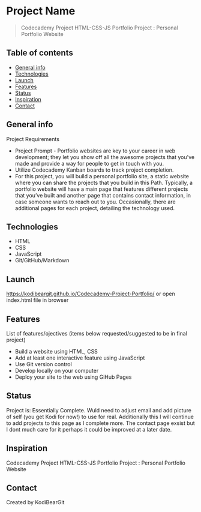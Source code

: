 # Project Name

> Codecademy Project HTML-CSS-JS Portfolio Project : Personal Portfolio Website

## Table of contents

* [General info](#general-info)
* [Technologies](#technologies)
* [Launch](#launch)
* [Features](#features)
* [Status](#status)
* [Inspiration](#inspiration)
* [Contact](#contact)

## General info

Project Requirements

* Project Prompt - Portfolio websites are key to your career in web development; they let you show off all the awesome projects that you've made and provide a way for people to get in touch with you.  
* Utilize Codecademy Kanban boards to track project completion.  
* For this project, you will build a personal portfolio site, a static website where you can share the projects that you build in this Path. Typically, a portfolio website will have a main page that features different projects that you’ve built and another page that contains contact information, in case someone wants to reach out to you. Occasionally, there are additional pages for each project, detailing the technology used.

## Technologies

* HTML
* CSS
* JavaScript
* Git/GitHub/Markdown

## Launch

https://kodibeargit.github.io/Codecademy-Project-Portfolio/
or open index.html file in browser

## Features

List of features/ojectives (items below requested/suggested to be in final project)

* Build a website using HTML, CSS
* Add at least one interactive feature using JavaScript
* Use Git version control
* Develop locally on your computer
* Deploy your site to the web using GiHub Pages

## Status

Project is: Essentially Complete. Wuld need to adjust email and add picture of self (you get Kodi for now!) to use for real.  Additionally this I will continue to add projects to this page as I complete more.  The contact page exsist but I dont much care for it perhaps it could be improved at a later date.  

## Inspiration

Codecademy Project HTML-CSS-JS Portfolio Project : Personal Portfolio Website

## Contact

Created by KodiBearGit